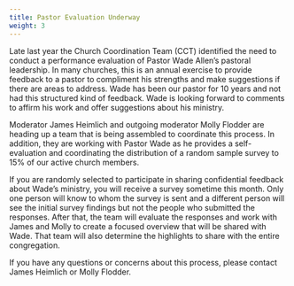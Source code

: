 ```yaml
---
title: Pastor Evaluation Underway
weight: 3
---
```


Late last year the Church Coordination Team (CCT) identified the need to conduct a performance evaluation of Pastor Wade Allen’s pastoral leadership.  In many churches, this is an annual exercise to provide feedback to a pastor to compliment his strengths and make suggestions if there are areas to address.  Wade has been our pastor for 10 years and not had this structured kind of feedback.  Wade is looking forward to comments to affirm his work and offer suggestions about his ministry.




Moderator James Heimlich and outgoing moderator Molly Flodder are heading up a team that is being assembled to coordinate this process.  In addition, they are working with Pastor Wade as he provides a self-evaluation and coordinating the distribution of a random sample survey to 15% of our active church members.

 

If you are randomly selected to participate in sharing confidential feedback about Wade’s ministry, you will receive a survey sometime this month.  Only one person will know to whom the survey is sent and a different person will see the initial survey findings but not the people who submitted the responses.  After that, the team will evaluate the responses and work with James and Molly to create a focused overview that will be shared with Wade.  That team will also determine the highlights to share with the entire congregation.



If you have any questions or concerns about this process, please contact James Heimlich or Molly Flodder.